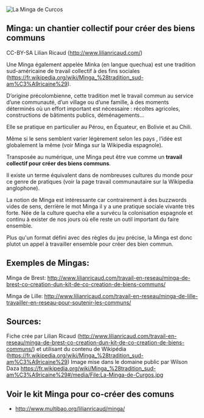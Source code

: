 ![La Minga de Curcos](http://www.lilianricaud.com/travail-en-reseau/wp-content/uploads/2013/03/La-Minga-de-Curgos.jpg)

## Minga: un chantier collectif pour créer des biens communs

CC-BY-SA Lilian Ricaud (http://www.lilianricaud.com/)

Une Minga également appelée Minka (en langue quechua) est une tradition sud-américaine de travail collectif à des fins sociales (https://fr.wikipedia.org/wiki/Minga_%28tradition_sud-am%C3%A9ricaine%29).

D’origine précolombienne, cette tradition met le travail commun au service d’une communauté, d’un village ou d’une famille, à des moments déterminés où un effort important est nécessaire : récoltes agricoles, constructions de bâtiments publics, déménagements…

Elle se pratique en particulier au Pérou, en Équateur, en Bolivie et au Chili.

Même si le sens semblent varier légèrement selon les pays , l’idée est globalement la même (voir Minga sur la Wikipedia espagnole).

Transposée au numérique, une Minga peut être vue comme un **travail collectif pour créer des biens communs**.

Il existe un terme équivalent dans de nombreuses cultures du monde pour ce genre de pratiques (voir la page travail communautaire sur la Wikipedia anglophone).

La notion de Minga est intéressante car contrairement à des buzzwords vides de sens, derrière le mot Minga il y a une pratique sociale vivante très forte. Née de la culture quecha elle a survécu la colonisation espagnole et continu à exister de nos jours où elle reste un outil important du faire ensemble.

Plus qu'un format défini avec des règles du jeu précise, la Minga est donc plutot un appel à travailler ensemble pour créer des bien commun.

## Exemples de Mingas:

Minga de Brest: http://www.lilianricaud.com/travail-en-reseau/minga-de-brest-co-creation-dun-kit-de-co-creation-de-biens-communs/

Minga de Lille: http://www.lilianricaud.com/travail-en-reseau/minga-de-lille-travailler-en-reseau-pour-soutenir-les-communs/

## Sources:
Fiche crée par Lilian Ricaud (http://www.lilianricaud.com/travail-en-reseau/minga-de-brest-co-creation-dun-kit-de-co-creation-de-biens-communs/) et utilisant du contenu de Wikipédia (https://fr.wikipedia.org/wiki/Minga_%28tradition_sud-am%C3%A9ricaine%29) 
Image mise dans le domaine public par Wilson Daza https://fr.wikipedia.org/wiki/Minga_%28tradition_sud-am%C3%A9ricaine%29#/media/File:La-Minga-de-Curgos.jpg

## Voir le kit Minga pour co-créer des comuns

* http://www.multibao.org/lilianricaud/minga/

